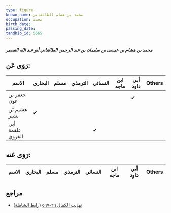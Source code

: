```yaml
---
type: figure
known_name: محمد بن هشام الطالقاني
occupation: محدث
birth_date:
passing_date:
tahdhib_id: 5665
---
```

##### محمد بن هشام بن عيسى بن سليمان بن عبد الرحمن الطالقاني أبو عبد الله القصير

## رَوَى عَن:
| الاسم            | البخاري | مسلم | الترمذي | النسائي | ابن ماجه | أبي داود | Others |
| ---------------- | ------- | ---- | ------- | ------- | -------- | -------- | ------ |
| جعفر بن عون      |         |      |         |         |          | ✔        |        |
| هشيم بْن بشير    | ✔       |      |         |         |          |          |        |
| أبي علقمة الفروي |         |      |         | ✔       |          |          |        |
## رَوَى عَنه:
| الاسم | البخاري | مسلم | الترمذي | النسائي | ابن ماجه | أبي داود | Others |
| ----- | ------- | ---- | ------- | ------- | -------- | -------- | ------ |
## مراجع
- [تهذيب الكمال ٢٦-٥٦٧](obsidian://open?vault=Tahdhib-al-Kamal&file=Figures/٥٦٦٥-محمد%20بن%20هشام%20بن%20عيسى%20بن%20سليمان%20بن%20عبد%20الرحمن%20الطالقاني%20أبو%20عبد%20الله%20القصير) ([رابط الشاملة](https://shamela.ws/book/3722/14315))
